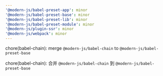 ```yaml
---
'@modern-js/babel-preset-app': minor
'@modern-js/babel-preset-base': minor
'@modern-js/babel-preset-lib': minor
'@modern-js/babel-preset-module': minor
'@modern-js/plugin-ssr': minor
'@modern-js/webpack': minor
---
```


chore(babel-chain): merge `@modern-js/babel-chain` to `@modern-js/babel-preset-base`

chore(babel-chain): 合并 `@modern-js/babel-chain` 到 `@modern-js/babel-preset-base`
